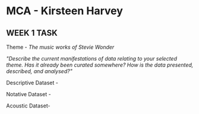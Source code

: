 # MCA - Kirsteen Harvey
## WEEK 1 TASK
Theme - *The music works of Stevie Wonder* 

*"Describe the current manifestations of data relating to your selected theme. Has it already been
curated somewhere? How is the data presented, described, and analysed?"* 

Descriptive Dataset - 

Notative Dataset - 

Acoustic Dataset- 


